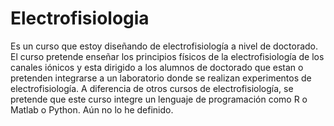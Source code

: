 # Electrofisiologia
Es un curso que estoy diseñando de electrofisiología a nivel de doctorado.
El curso pretende enseñar los principios físicos de la electrofisiología de los canales iónicos y esta dirigido a los alumnos de doctorado que estan o pretenden integrarse a un laboratorio donde se realizan experimentos de electrofisiología. 
A diferencia de otros cursos de electrofisiología, se pretende que este curso integre un lenguaje de programación como R o Matlab o Python. Aún no lo he definido. 
